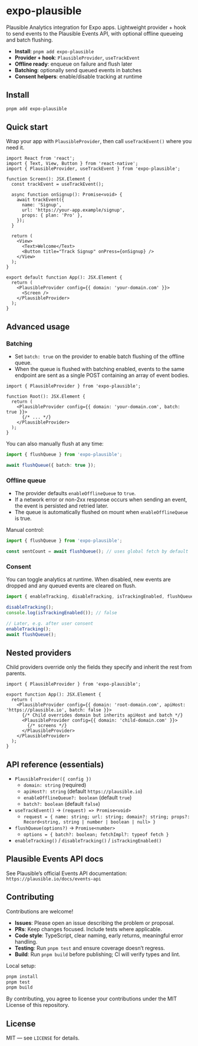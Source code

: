# expo-plausible

Plausible Analytics integration for Expo apps. Lightweight provider + hook to send events to the Plausible Events API, with optional offline queueing and batch flushing.

- **Install**: `pnpm add expo-plausible`
- **Provider + hook**: `PlausibleProvider`, `useTrackEvent`
- **Offline ready**: enqueue on failure and flush later
- **Batching**: optionally send queued events in batches
- **Consent helpers**: enable/disable tracking at runtime

## Install

```bash
pnpm add expo-plausible
```

## Quick start

Wrap your app with `PlausibleProvider`, then call `useTrackEvent()` where you need it.

```tsx
import React from 'react';
import { Text, View, Button } from 'react-native';
import { PlausibleProvider, useTrackEvent } from 'expo-plausible';

function Screen(): JSX.Element {
  const trackEvent = useTrackEvent();

  async function onSignup(): Promise<void> {
    await trackEvent({
      name: 'Signup',
      url: 'https://your-app.example/signup',
      props: { plan: 'Pro' },
    });
  }

  return (
    <View>
      <Text>Welcome</Text>
      <Button title="Track Signup" onPress={onSignup} />
    </View>
  );
}

export default function App(): JSX.Element {
  return (
    <PlausibleProvider config={{ domain: 'your-domain.com' }}>
      <Screen />
    </PlausibleProvider>
  );
}
```

## Advanced usage

### Batching

- Set `batch: true` on the provider to enable batch flushing of the offline queue.
- When the queue is flushed with batching enabled, events to the same endpoint are sent as a single POST containing an array of event bodies.

```tsx
import { PlausibleProvider } from 'expo-plausible';

function Root(): JSX.Element {
  return (
    <PlausibleProvider config={{ domain: 'your-domain.com', batch: true }}>
      {/* ... */}
    </PlausibleProvider>
  );
}
```

You can also manually flush at any time:

```ts
import { flushQueue } from 'expo-plausible';

await flushQueue({ batch: true });
```

### Offline queue

- The provider defaults `enableOfflineQueue` to `true`.
- If a network error or non-2xx response occurs when sending an event, the event is persisted and retried later.
- The queue is automatically flushed on mount when `enableOfflineQueue` is true.

Manual control:

```ts
import { flushQueue } from 'expo-plausible';

const sentCount = await flushQueue(); // uses global fetch by default
```

### Consent

You can toggle analytics at runtime. When disabled, new events are dropped and any queued events are cleared on flush.

```ts
import { enableTracking, disableTracking, isTrackingEnabled, flushQueue } from 'expo-plausible';

disableTracking();
console.log(isTrackingEnabled()); // false

// Later, e.g. after user consent
enableTracking();
await flushQueue();
```

## Nested providers

Child providers override only the fields they specify and inherit the rest from parents.

```tsx
import { PlausibleProvider } from 'expo-plausible';

export function App(): JSX.Element {
  return (
    <PlausibleProvider config={{ domain: 'root-domain.com', apiHost: 'https://plausible.io', batch: false }}>
      {/* Child overrides domain but inherits apiHost and batch */}
      <PlausibleProvider config={{ domain: 'child-domain.com' }}>
        {/* screens */}
      </PlausibleProvider>
    </PlausibleProvider>
  );
}
```

## API reference (essentials)

- `PlausibleProvider({ config })`
  - `domain: string` (required)
  - `apiHost?: string` (default `https://plausible.io`)
  - `enableOfflineQueue?: boolean` (default `true`)
  - `batch?: boolean` (default `false`)
- `useTrackEvent()` → `(request) => Promise<void>`
  - `request = { name: string; url: string; domain?: string; props?: Record<string, string | number | boolean | null> }`
- `flushQueue(options?)` → `Promise<number>`
  - `options = { batch?: boolean; fetchImpl?: typeof fetch }`
- `enableTracking()` / `disableTracking()` / `isTrackingEnabled()`

## Plausible Events API docs

See Plausible’s official Events API documentation: `https://plausible.io/docs/events-api`

## Contributing

Contributions are welcome!

- **Issues**: Please open an issue describing the problem or proposal.
- **PRs**: Keep changes focused. Include tests where applicable.
- **Code style**: TypeScript, clear naming, early returns, meaningful error handling.
- **Testing**: Run `pnpm test` and ensure coverage doesn’t regress.
- **Build**: Run `pnpm build` before publishing; CI will verify types and lint.

Local setup:

```bash
pnpm install
pnpm test
pnpm build
```

By contributing, you agree to license your contributions under the MIT License of this repository.

## License

MIT — see `LICENSE` for details.
